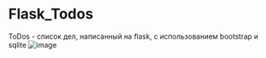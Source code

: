 # Flask_Todos
ToDos - список дел, написанный на flask, с использованием bootstrap и sqlite 
![image](https://user-images.githubusercontent.com/59754248/174447598-5a9da9dc-b71c-4c6f-bc71-50a44b2151d7.png)

